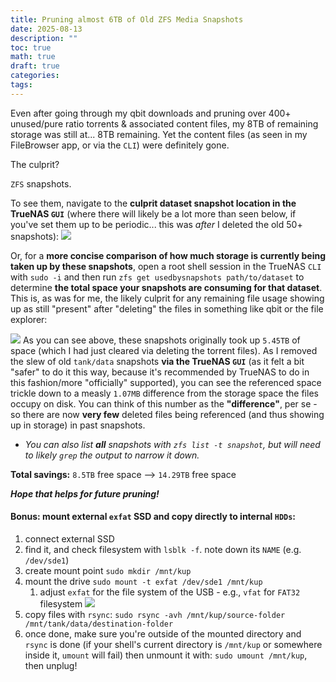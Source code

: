 ```yaml
---
title: Pruning almost 6TB of Old ZFS Media Snapshots
date: 2025-08-13
description: ""
toc: true
math: true
draft: true
categories: 
tags:
---
```

Even after going through my qbit downloads and pruning over 400+ unused/pure ratio torrents & associated content files, my 8TB of remaining storage was still at... 8TB remaining. Yet the content files (as seen in my FileBrowser app, or via the `CLI`) were definitely gone.

The culprit?

`ZFS` snapshots.

To see them, navigate to the **culprit dataset snapshot location in the TrueNAS `GUI`** (where there will likely be a lot more than seen below, if you've set them up to be periodic... this was *after* I deleted the old 50+ snapshots):
![](Screenshot%202025-08-13%20at%201.38.26%20am.png)

Or, for a **more concise comparison of how much storage is currently being taken up by these snapshots**, open a root shell session in the TrueNAS `CLI` with `sudo -i` and then run `zfs get usedbysnapshots path/to/dataset` to determine **the total space your snapshots are consuming for that dataset**. This is, as was for me, the likely culprit for any remaining file usage showing up as still "present" after "deleting" the files in something like qbit or the file explorer:

![](Screenshot%202025-08-13%20at%201.33.10%20am.png)
As you can see above, these snapshots originally took up `5.45TB` of space (which I had just cleared via deleting the torrent files). As I removed the slew of old `tank/data` snapshots **via the TrueNAS `GUI`** (as it felt a bit "safer" to do it this way, because it's recommended by TrueNAS to do in this fashion/more "officially" supported), you can see the referenced space trickle down to a measly `1.07MB` difference from the storage space the files occupy on disk. You can think of this number as the **"difference"**, per se - so there are now **very few** deleted files being referenced (and thus showing up in storage) in past snapshots.

- *You can also list **all** snapshots with `zfs list -t snapshot`, but will need to likely `grep` the output to narrow it down.*

**Total savings:** `8.5TB` free space --> `14.29TB` free space

***Hope that helps for future pruning!*** 


#### Bonus: mount external `exfat` SSD and copy directly to internal `HDDs`:

1. connect external SSD
2. find it, and check filesystem with `lsblk -f`. note down its `NAME` (e.g. `/dev/sde1`)
3. create mount point `sudo mkdir /mnt/kup`
4. mount the drive `sudo mount -t exfat /dev/sde1 /mnt/kup`
	1. adjust `exfat` for the file system of the USB - e.g., `vfat` for `FAT32` filesystem
	   ![](Screenshot%202025-08-29%20at%204.22.17%20pm.png)
5. copy files with `rsync`: 
   `sudo rsync -avh /mnt/kup/source-folder /mnt/tank/data/destination-folder`
6. once done, make sure you're outside of the mounted directory and `rsync` is done (if your shell's current directory is `/mnt/kup` or somewhere inside it, `umount` will fail) then unmount it with:
   `sudo umount /mnt/kup`, then unplug!

